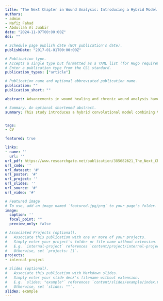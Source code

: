 ```yaml
---
title: "The Next Chapter in Wound Analysis: Introducing a Hybrid Model for Improved Segmentation With the help of Deep Convolutional Neural Network"
authors:
- admin
- Nafiz Fahad
- Abdullah Al Juabir
date: "2024-11-07T00:00:00Z"
doi: ""

# Schedule page publish date (NOT publication's date).
publishDate: "2017-01-01T00:00:00Z"

# Publication type.
# Accepts a single type but formatted as a YAML list (for Hugo requirements).
# Enter a publication type from the CSL standard.
publication_types: ["article"]

# Publication name and optional abbreviated publication name.
publication: ""
publication_short: ""

abstract: Advancements in wound healing and chronic wound analysis have highlighted key challenges in managing non-healing wounds, often linked to conditions such as diabetes, vascular deficiencies, hypertension, and chronic kidney disease. Non-healing wounds are marked by bacterial imbalances, disrupted growth factors, and heightened inflammatory responses that lead to tissue degradation rather than repair. Effective wound segmentation is essential for monitoring and promoting healing, and current methods range from traditional image processing techniques relying on handcrafted features to deep learning approaches that extract features autonomously. In this study, we propose a hybrid convolutional model combining VGG19, U-Net, and EfficientNet to achieve high accuracy in wound area segmentation. Utilizing a dataset of 2,000 foot ulcer images, we trained and evaluated the model, demonstrating its superior performance through extensive experiments and analysis compared to existing segmentation techniques.

# Summary. An optional shortened abstract.
summary: This study introduces a hybrid convolutional model combining VGG19, U-Net, and EfficientNet for accurate wound segmentation, addressing challenges in non-healing wound management. Trained on 2,000 foot ulcer images, the model outperforms existing methods in precision and effectiveness.


tags:
- CV

featured: true

links:
- name: ''
  url: ''
url_pdf: https://www.researchgate.net/publication/385682621_The_Next_Chapter_in_Wound_Analysis_Introducing_a_Hybrid_Model_for_Improved_Segmentation_With_the_help_of_Deep_Convolutional_Neural_Network
url_code: ''
url_dataset: '#'
url_poster: '#'
url_project: ''
url_slides: ''
url_source: '#'
url_video: '#'

# Featured image
# To use, add an image named `featured.jpg/png` to your page's folder. 
image:
  caption: ''
  focal_point: ""
  preview_only: false

# Associated Projects (optional).
#   Associate this publication with one or more of your projects.
#   Simply enter your project's folder or file name without extension.
#   E.g. `internal-project` references `content/project/internal-project/index.md`.
#   Otherwise, set `projects: []`.
projects:
- internal-project

# Slides (optional).
#   Associate this publication with Markdown slides.
#   Simply enter your slide deck's filename without extension.
#   E.g. `slides: "example"` references `content/slides/example/index.md`.
#   Otherwise, set `slides: ""`.
slides: example
---
```

